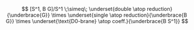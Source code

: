 $$
  [S^1, B G]/S^1 
    \;\simeq\; 
  \underset{double \atop reduction}{\underbrace{G}} 
    \times 
  \underset{single \atop reduction}{\underbrace{B G}}
    \times 
  \underset{\text{D0-brane} \atop coeff.}{\underbrace{B S^1}}
$$
